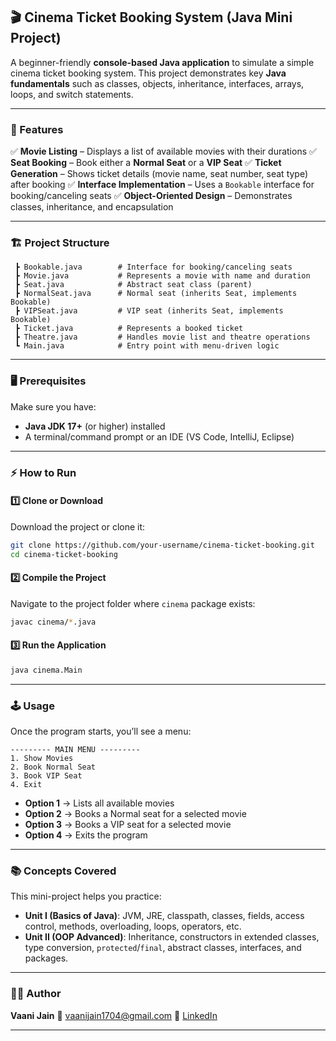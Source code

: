 ## 🎬 Cinema Ticket Booking System (Java Mini Project)

A beginner-friendly **console-based Java application** to simulate a simple cinema ticket booking system.
This project demonstrates key **Java fundamentals** such as classes, objects, inheritance, interfaces, arrays, loops, and switch statements.

---

### 📌 Features

✅ **Movie Listing** – Displays a list of available movies with their durations
✅ **Seat Booking** – Book either a **Normal Seat** or a **VIP Seat**
✅ **Ticket Generation** – Shows ticket details (movie name, seat number, seat type) after booking
✅ **Interface Implementation** – Uses a `Bookable` interface for booking/canceling seats
✅ **Object-Oriented Design** – Demonstrates classes, inheritance, and encapsulation

---

### 🏗️ Project Structure

```
 ┣ Bookable.java        # Interface for booking/canceling seats
 ┣ Movie.java           # Represents a movie with name and duration
 ┣ Seat.java            # Abstract seat class (parent)
 ┣ NormalSeat.java      # Normal seat (inherits Seat, implements Bookable)
 ┣ VIPSeat.java         # VIP seat (inherits Seat, implements Bookable)
 ┣ Ticket.java          # Represents a booked ticket
 ┣ Theatre.java         # Handles movie list and theatre operations
 ┗ Main.java            # Entry point with menu-driven logic
```

---

### 🖥️ Prerequisites

Make sure you have:

* **Java JDK 17+** (or higher) installed
* A terminal/command prompt or an IDE (VS Code, IntelliJ, Eclipse)

---

### ⚡ How to Run

#### 1️⃣ Clone or Download

Download the project or clone it:

```bash
git clone https://github.com/your-username/cinema-ticket-booking.git
cd cinema-ticket-booking
```

#### 2️⃣ Compile the Project

Navigate to the project folder where `cinema` package exists:

```bash
javac cinema/*.java
```

#### 3️⃣ Run the Application

```bash
java cinema.Main
```

---

### 🕹️ Usage

Once the program starts, you’ll see a menu:

```
--------- MAIN MENU ---------
1. Show Movies
2. Book Normal Seat
3. Book VIP Seat
4. Exit
```

* **Option 1** → Lists all available movies
* **Option 2** → Books a Normal seat for a selected movie
* **Option 3** → Books a VIP seat for a selected movie
* **Option 4** → Exits the program

---

### 📚 Concepts Covered

This mini-project helps you practice:

* **Unit I (Basics of Java)**: JVM, JRE, classpath, classes, fields, access control, methods, overloading, loops, operators, etc.
* **Unit II (OOP Advanced)**: Inheritance, constructors in extended classes, type conversion, `protected`/`final`, abstract classes, interfaces, and packages.

---

### 👨‍💻 Author

**Vaani Jain**
📧 [vaanijain1704@gmail.com](mailto:vaanijain1704@gmail.com)
💼 [LinkedIn](https://www.linkedin.com/in/vaani17jain)

---



